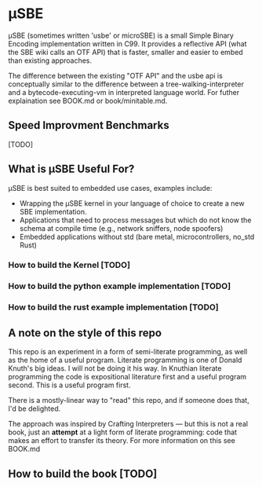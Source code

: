 # μSBE
μSBE (sometimes written 'usbe' or microSBE) is a small Simple Binary Encoding implementation written in C99.
It provides a reflective API (what the SBE wiki calls an OTF API) that is faster, smaller and easier to embed than existing approaches. 

The difference between the existing "OTF API" and the usbe api is conceptually similar to the difference between a tree-walking-interpreter and a bytecode-executing-vm in interpreted language world. For futher explaination see BOOK.md or book/minitable.md.

## Speed Improvment Benchmarks
[TODO]

## What is μSBE Useful For?
μSBE is best suited to embedded use cases, examples include:
- Wrapping the μSBE kernel in your language of choice to create a new SBE implementation.
- Applications that need to process messages but which do not know the schema at compile time (e.g., network sniffers, node spoofers)
- Embedded applications without std (bare metal, microcontrollers, no_std Rust)

### How to build the Kernel [TODO]
### How to build the python example implementation [TODO]
### How to build the rust example implementation [TODO]

## A note on the style of this repo
This repo is an experiment in a form of semi-literate programming, as well as the home of a useful program. Literate programming is one of Donald Knuth's big ideas. I will not be doing it his way. In Knuthian literate programming the code is expositional literature first and a useful program second. This is a useful program first.

There is a mostly-linear way to "read" this repo, and if someone does that, I'd be delighted. 

The approach was inspired by Crafting Interpreters — but this is not a real book, just an **attempt** at a light form of literate programming: code that makes an effort to transfer its theory. For more information on this see BOOK.md

## How to build the book [TODO]

